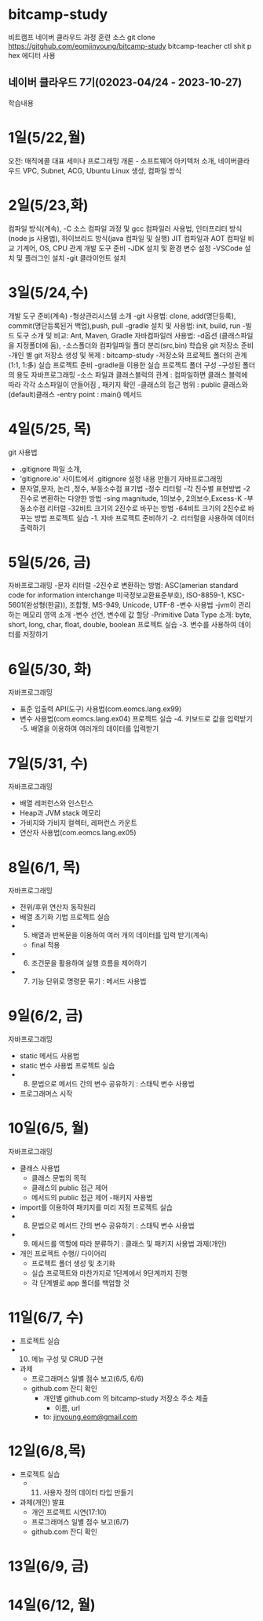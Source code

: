 # bitcamp-study
비트캠프 네이버 클라우드 과정 훈련 소스
git clone https://gitghub.com/eomjinyoung/bitcamp-study bitcamp-teacher
ctl shit p hex 에디터 사용 

## 네이버 클라우드 7기(02023-04/24 - 2023-10-27)
학습내용 

# 1일(5/22,월)
오전: 매직에콜 대표 세미나
프로그래밍 개론 - 소프트웨어 아키텍처 소개, 네이버클라우드 VPC, Subnet, ACG, Ubuntu Linux 생성, 컴파일 방식

# 2일(5/23,화)
컴파일 방식(계속), 
  -C 소스 컴파일 과정 및 gcc 컴파일러 사용법, 
인터프리터 방식(node js 사용법), 
하이브리드 방식(java 컴파일 및 실행)
JIT 컴파일과 AOT 컴파일 비교
기계어, OS, CPU 관계 
개발 도구 준비
  -JDK 설치 및 환경 변수 설정
  -VSCode 설치 및 플러그인 설치 
  -git 클라이언트 설치

# 3일(5/24,수)
개발 도구 준비(계속)
  -형상관리시스템 소개
  -git 사용법: clone, add(명단등록), commit(명단등록된거 백업),push, pull
  -gradle 설치 및 사용법: init, build, run
	-빌드 도구 소개 및 비교: Ant, Maven, Gradle 
자바컴파일러 사용법: 
  -d옵션 (클래스파일을 지정폴더에 둠),
  -소스폴더와 컴파일파일 폴더 분리(src,bin)
학습용 git 저장소 준비
  -개인 별 git 저장소 생성 및 복제 : bitcamp-study
  -저장소와 프로젝트 폴더의 관계(1:1, 1:多)
실습 프로젝트 준비
  -gradle을 이용한 실습 프로젝트 폴더 구성 
  -구성된 폴더의 용도
자바프로그래밍 
  -소스 파일과 클래스블럭의 관계 : 컴파일하면 클래스 블럭에 따라 각각 소스파일이 만들어짐 , 패키지 확인
  -클래스의 접근 범위 : public 클래스와 (default)클래스
  -entry point : main() 메서드 

# 4일(5/25, 목)
git 사용법
  - .gitignore 파일 소개, 
  - 'gitignore.io' 사이트에서 .gitignore 설정 내용 만들기 
자바프로그래밍
  - 문자열,문자, 논리 ,정수, 부동소수점 표기법
  -정수 리터럴
	  -각 진수별 표현방법
	  -2진수로 변환하는 다양한 방법 
		    -sing magnitude, 1의보수, 2의보수,Excess-K
	-부동소수점 리터럴
		-32비트 크기의 2진수로 바꾸는 방법
		-64비트 크기의 2진수로 바꾸는 방법
프로젝트 실습 
  -1. 자바 프로젝트 준비하기
  -2. 리터럴을 사용하여 데이터 출력하기

# 5일(5/26, 금)
자바프로그래밍
  -문자 리터럴
    -2진수로 변환하는 방법: 
    ASC(amerian standard code for information interchange 미국정보교환표준부호),
    ISO-8859-1, KSC-5601(완성형(한글)), 조합형, MS-949, Unicode, UTF-8
  -변수 사용법
    -jvm이 관리하는 메모리 영역 소개
    -변수 선언, 변수에 값 할당
    -Primitive Data Type 소개: byte, short, long, char, float, double, boolean
프로젝트 실습
  -3. 변수를 사용하여 데이터를 저장하기

# 6일(5/30, 화)
자바프로그래밍
  - 표준 입출력 API(도구) 사용법(com.eomcs.lang.ex99)
  - 변수 사용법(com.eomcs.lang.ex04)
프로젝트 실습 
  -4. 키보드로 값을 입력받기
  -5. 배열을 이용하여 여러개의 데이터를 입력받기

# 7일(5/31, 수)
자바프로그래밍
- 배열 레퍼런스와 인스턴스
- Heap과 JVM stack 메모리
- 가비지와 가비지 컬렉터, 레퍼런스 카운트
- 연산자 사용법(com.eomcs.lang.ex05)

# 8일(6/1, 목)
자바프로그래밍
- 전위/후위 연산자 동작원리
- 배열 초기화 기법
프로젝트 실습
 - 5. 배열과 반복문을 이용하여 여러 개의 데이터를 입력 받기(계속)
    - final 적용 
 - 6. 조건문을 활용하여 실행 흐름을 제어하기
 - 7. 기능 단위로 명령문 묶기 : 메서드 사용법 

# 9일(6/2, 금)
자바프로그래밍
- static 메서드 사용법
- static 변수 사용법
프로젝트 실습
 - 8. 문법으로 메서드 간의 변수 공유하기 : 스태틱 변수 사용법
- 프로그래머스 시작

 # 10일(6/5, 월)
자바프로그래밍
- 클래스 사용법
  - 클래스 문법의 목적
  - 클래스의 public 접근 제어
  - 메서드의 public 접근 제어
  -패키지 사용법
- import를 이용하여 패키지를 미리 지정 
프로젝트 실습
 - 8. 문법으로 메서드 간의 변수 공유하기 : 스태틱 변수 사용법
 - 9. 메서드를 역할에 따라 분류하기 : 클래스 및 패키지 사용법
과제(개인)
  - 개인 프로젝트 수행// 다이어리
    - 프로젝트 폴더 생성 및 초기화
    - 실습 프로젝트와 마찬가지로 1단계에서 9단계까지 진행
    - 각 단계별로 app 폴더를 백업할 것 

  
 # 11일(6/7, 수)
 - 프로젝트 실습
  - 10. 메뉴 구성 및 CRUD 구현
- 과제
  - 프로그래머스 일별 점수 보고(6/5, 6/6)
  - github.com 잔디 확인
    - 개인별 github.com 의 bitcamp-study 저장소 주소 제출
      - 이름, url
    - to: jinyoung.eom@gmail.com

 # 12일(6/8,목)
- 프로젝트 실습
  - 11. 사용자 정의 데이터 타입 만들기
- 과제(개인) 발표
  - 개인 프로젝트 시연(17:10)
  - 프로그래머스 일별 점수 보고(6/7) 
  - github.com 잔디 확인

 # 13일(6/9, 금)    

 # 14일(6/12, 월)    





